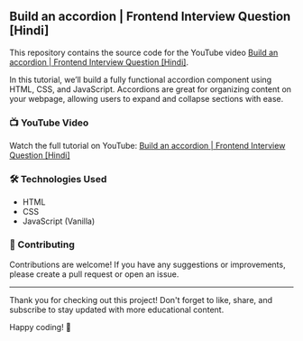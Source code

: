 ## Build an accordion | Frontend Interview Question [Hindi]
This repository contains the source code for the YouTube video [Build an accordion | Frontend Interview Question [Hindi]](https://youtu.be/QrHcQkviIbk). 

In this tutorial, we’ll build a fully functional accordion component using HTML, CSS, and JavaScript. Accordions are great for organizing content on your webpage, allowing users to expand and collapse sections with ease. 

### 📺 YouTube Video
Watch the full tutorial on YouTube: [Build an accordion | Frontend Interview Question [Hindi]](https://youtu.be/QrHcQkviIbk)

### 🛠️ Technologies Used
- HTML
- CSS
- JavaScript (Vanilla)

### 🤝 Contributing
Contributions are welcome! If you have any suggestions or improvements, please create a pull request or open an issue.

<hr/>
Thank you for checking out this project! Don't forget to like, share, and subscribe to stay updated with more educational content.

Happy coding! 🚀






